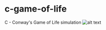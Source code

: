 # c-game-of-life
C - Conway's Game of Life simulation
![alt text](https://github.githubassets.com/images/modules/logos_page/GitHub-Mark.png)
